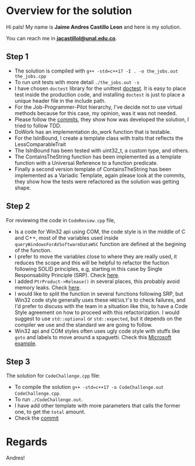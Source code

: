 # Overview for the solution

Hi pals! My name is **Jaime Andres Castillo Leon** and here is my solution.

You can reach me in **jacastillol@unal.edu.co**.

## Step 1 
- The solution is compiled with `g++ -std=c++17 -I . -o the_jobs.out the_jobs.cpp`
- To run unit tests with more detail `./the_jobs.out -s`
- I have chosen `doctest` library for the unittest [doctest](https://github.com/doctest/doctest). It is easy to place test inside the production code, and installing `doctest` is just to place a unique header file in the include path.
- For the Job-Programmer-Pilot hierarchy, I've decide not to use virtual methods because for this case, my opinion, was it was not needed.
- Please follow the [commits](https://github.com/NinjaRMM/ninjarmm_screening/compare/develop...JeckyllIsHyde:ninjarmm_screening:jacl_solution), they show how was developed the solution, I tried to follow TDD.
- DoWork has an implementation do_work function that is testable.
- For the IsInBound, I create a template class with traits that reflects the LessComparableTrait
- The IsInBound has been tested with uint32_t, a custom type, and others.
- The ContainsTheString function has been implemented as a template function with a Universal Reference to a function predicate.
- Finally a second version template of ContainsTheString has been implemented as a Variadic Template, again please look at the commits, they show how the tests were refactored as the solution was getting shape.

## Step 2
For reviewing the code in `CodeReview.cpp` file, 
- Is a code for Win32 api using COM, the code style is in the middle of C and C++, most of the variables used inside `queryWindowsForAVSoftwareDataWSC` function are defined at the begining of the function.
- I prefer to move the variables close to where they are really used, it reduces the scope and this will be helpful to refactor the fuction following SOLID principles, e.g, starting in this case by Single Responsability Principle (SRP). Check [here](https://github.com/NinjaRMM/ninjarmm_screening/commit/36c71ecc4c2c609e9d54b6267e2bac74a03c5650).
- I added `PtrProduct->Release()` in several places, this probably avoid memory leaks. Check [here](https://github.com/NinjaRMM/ninjarmm_screening/commit/45333a5d6f4eb8bb196c98a6c852e95ff8795cbf).
- I would like to split the function in several functions following SRP, but Win32 code style generally uses these `HRESULT`'s to check failures, and I'd prefer to discuss with the team in a situation like this, to have a Code Style agreement on how to proceed with this refactorization. I would suggest to use `std::optional` or `std::expected`, but it depends on the compiler we use and the standard we are going to follow.
- Win32 api and COM styles often uses ugly code style with stuffs like `goto` and labels to move around a spaguetti. Check this [Microsoft example](https://github.com/microsoftarchive/msdn-code-gallery-microsoft/blob/master/Official%20Windows%20Platform%20Sample/Windows%208.1%20desktop%20samples/%5BC%2B%2B%5D-Windows%208.1%20desktop%20samples/Windows%20Security%20Center%20API%20sample/C%2B%2B/WscApiSample.cpp).

## Step 3
The solution for `CodeChallenge.cpp` file:
- To compile the solution `g++ -std=c++17 -o CodeChallenge.out CodeChallenge.cpp`.
- To run `./CodeChallenge.out`.
- I have add other template with more parameters that calls the former one, to get the `total` amount.
- Check the [commit](https://github.com/NinjaRMM/ninjarmm_screening/commit/cfaf09f7b685c94ba2de1770ac2655643820b443)

# Regards

Andres!